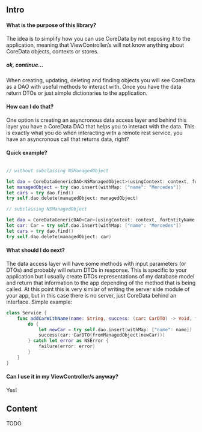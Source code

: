 ## Intro

#### What is the purpose of this library?

The idea is to simplify how you can use CoreData by not exposing it to the application, meaning that ViewController/s will not know anything about CoreData objects, contexts or stores.

##### ok, continue...

When creating, updating, deleting and finding objects you will see CoreData as a DAO with useful methods to interact with.
Once you have the data return DTOs or just simple dictionaries to the application.

#### How can I do that?

One option is creating an asyncronous data access layer and behind this layer you have a CoreData DAO that helps you to interact with the data.  This is exactly what you do when interacting with a remote rest service, you have an asyncronous call that returns data, right?

#### Quick example?

```swift

// without subclassing NSManagedObject

let dao = CoreDataGenericDAO<NSManagedObject>(usingContext: context, forEntityName: "Car")
let managedObject = try dao.insert(withMap: ["name": "Mercedes"])
let cars = try dao.find()
try self.dao.delete(managedObject: managedObject)

// subclassing NSManagedObject

let dao = CoreDataGenericDAO<Car>(usingContext: context, forEntityName: "Car")
let car: Car = try self.dao.insert(withMap: ["name": "Mercedes"])
let cars = try dao.find()
try self.dao.delete(managedObject: car)

```

#### What should I do next?

The data access layer will have some methods with input parameters (or DTOs) and probably will return DTOs in response. 
This is specific to your application but I usually create DTOs representations of my database model and return that information to the app depending of the method that is being called.
At this point this is very similar of writing the server side module of your app, but in this case there is no server, just CoreData behind an interface. Simple example:

```swift
class Service {
    func addCarWithName(name: String, success: (car: CarDTO) -> Void, failure: (error: NSError) -> Void) {
        do {
        	let newCar = try self.dao.insert(withMap: ["name": name])
            success(car: CarDTO(fromManagedObject(newCar)))
        } catch let error as NSError {
            failure(error: error)
        }    
    }
}
```

#### Can I use it in my ViewController/s anyway?

Yes!


## Content

TODO
